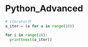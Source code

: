 # Python_Advanced

```python
# iterator란
a_iter = (a for a in range(10))

for i in range(10):
  print(next(a_iter))
```
